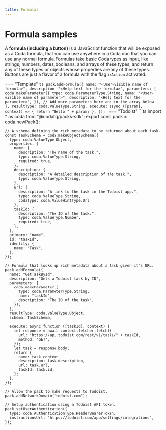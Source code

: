 ```yaml
---
title: Formulas
---
```


# Formula samples

A **formula (including a button)** is a JavaScript function that will be exposed as a Coda formula, that you can use anywhere in a Coda doc that you can use any normal formula. Formulas take basic Coda types as input, like strings, numbers, dates, booleans, and arrays of these types, and return any of these types or objects whose properties are any of these types. Buttons are just a flavor of a formula with the flag `isAction` activated.

=== "Template"
    ```ts
    pack.addFormula({
      name: "<User-visible name of formula>",
      description: "<Help text for the formula>",
      parameters: [
        coda.makeParameter({
          type: coda.ParameterType.String,
          name: "<User-visible name of parameter>",
          description: "<Help text for the parameter>",
        }),
        // Add more parameters here and in the array below.
      ],
      resultType: coda.ValueType.String,
      execute: async ([param], context) => {
        return "Hello " + param;
      },
    });
    ```
=== "Todoist"
    ```ts
    import * as coda from "@codahq/packs-sdk";
    export const pack = coda.newPack();

    // A schema defining the rich metadata to be returned about each task.
    const TaskSchema = coda.makeObjectSchema({
      type: coda.ValueType.Object,
      properties: {
        name: {
          description: "The name of the task.",
          type: coda.ValueType.String,
          required: true,
        },
        description: {
          description: "A detailed description of the task.",
          type: coda.ValueType.String,
        },
        url: {
          description: "A link to the task in the Todoist app.",
          type: coda.ValueType.String,
          codaType: coda.ValueHintType.Url
        },
        taskId: {
          description: "The ID of the task.",
          type: coda.ValueType.Number,
          required: true,
        },
      },
      primary: "name",
      id: "taskId",
      identity: {
        name: "Task",
      },
    });

    // Formula that looks up rich metadata about a task given it's URL.
    pack.addFormula({
      name: "GetTaskById",
      description: "Gets a Todoist task by ID",
      parameters: [
        coda.makeParameter({
          type: coda.ParameterType.String,
          name: "taskId",
          description: "The ID of the task",
        }),
      ],
      resultType: coda.ValueType.Object,
      schema: TaskSchema,

      execute: async function ([taskId], context) {
        let response = await context.fetcher.fetch({
          url: "https://api.todoist.com/rest/v1/tasks/" + taskId,
          method: "GET",
        });
        let task = response.body;
        return {
          name: task.content,
          description: task.description,
          url: task.url,
          taskId: task.id,
        };
      },
    });

    // Allow the pack to make requests to Todoist.
    pack.addNetworkDomain("todoist.com");

    // Setup authentication using a Todoist API token.
    pack.setUserAuthentication({
      type: coda.AuthenticationType.HeaderBearerToken,
      instructionsUrl: "https://todoist.com/app/settings/integrations",
    });
    ```
